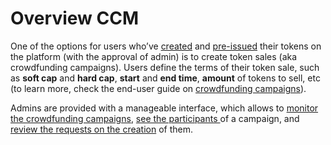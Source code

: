# Overview CCM

One of the options for users who’ve [created](../../user-guide/user-issued-tokens/token-creation.md) and [pre-issued](../../user-guide/user-issued-tokens/token-pre-issuance.md) their tokens on the platform \(with the approval of admin\) is to create token sales \(aka crowdfunding campaigns\). Users define the terms of their token sale, such as **soft cap** and **hard cap**, **start** and **end time**, **amount** of tokens to sell, etc \(to learn more, check the end-user guide on [crowdfunding campaigns](https://tokend.gitbook.io/product-guide/user-guide/crowdfunding-campaigns/overview)\).

Admins are provided with a manageable interface, which allows to [monitor the crowdfunding campaigns](monitor-the-existing-crowdfunding-campaigns.md), [see the participants ](see-the-participants-of-a-crowdfunding-campaign.md)of a campaign, and [review the requests on the creation](review-the-crowdfunding-campaign-creation-request.md) of them.

